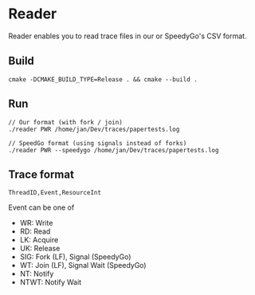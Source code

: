 # Reader

Reader enables you to read trace files in our or SpeedyGo's CSV format.

## Build

```
cmake -DCMAKE_BUILD_TYPE=Release . && cmake --build .
```

## Run

```
// Our format (with fork / join)
./reader PWR /home/jan/Dev/traces/papertests.log

// SpeedGo format (using signals instead of forks)
./reader PWR --speedygo /home/jan/Dev/traces/papertests.log
```

## Trace format

```
ThreadID,Event,ResourceInt
```

Event can be one of

* WR: Write
* RD: Read
* LK: Acquire
* UK: Release
* SIG: Fork (LF), Signal (SpeedyGo)
* WT: Join (LF), Signal Wait (SpeedyGo)
* NT: Notify
* NTWT: Notify Wait